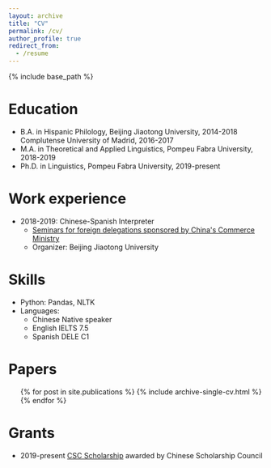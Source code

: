 ```yaml
---
layout: archive
title: "CV"
permalink: /cv/
author_profile: true
redirect_from:
  - /resume
---
```


{% include base_path %}

Education
======
* B.A. in Hispanic Philology, Beijing Jiaotong University, 2014-2018
                              Complutense University of Madrid, 2016-2017
* M.A. in Theoretical and Applied Linguistics, Pompeu Fabra University, 2018-2019
* Ph.D. in Linguistics, Pompeu Fabra University, 2019-present

Work experience
======
* 2018-2019: Chinese-Spanish Interpreter
  * [Seminars for foreign delegations sponsored by China's Commerce Ministry](https://www.imcanelones.gub.uy/es/noticias/se-realizo-el-seminario-bilateral-de-infraestructura-entre-china-y-uruguay) 
  * Organizer: Beijing Jiaotong University

  
Skills
======
* Python: Pandas, NLTK
* Languages:
  * Chinese Native speaker
  * English IELTS 7.5
  * Spanish DELE C1


Papers
======
  <ul>{% for post in site.publications %}
    {% include archive-single-cv.html %}
  {% endfor %}</ul>
  

  
Grants
======
* 2019-present [CSC Scholarship](https://www.csc.edu.cn) awarded by Chinese Scholarship Council
